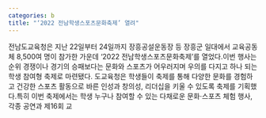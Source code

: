 ```yaml
---
categories: b
title: "‘2022 전남학생스포츠문화축제’ 열려"
---
```

전남도교육청은 지난 22일부터 24일까지 장흥공설운동장 등 장흥군 일대에서 교육공동체 8,500여 명이 참가한 가운데 ‘2022 전남학생스포츠문화축제’를 열었다.이번 행사는 순위 경쟁이나 경기의 승패보다는 문화와 스포츠가 어우러지며 우의를 다지고 하나 되는 학생 참여형 축제로 마련됐다. 도교육청은 학생들이 축제를 통해 다양한 문화를 경험하고 건강한 스포츠 활동으로 바른 인성과 창의성, 리더십을 키울 수 있도록 축제를 기획했다.특히 이번 축제에서는 학생 누구나 참여할 수 있는 다채로운 문화·스포츠 체험 행사, 각종 공연과 제16회 교